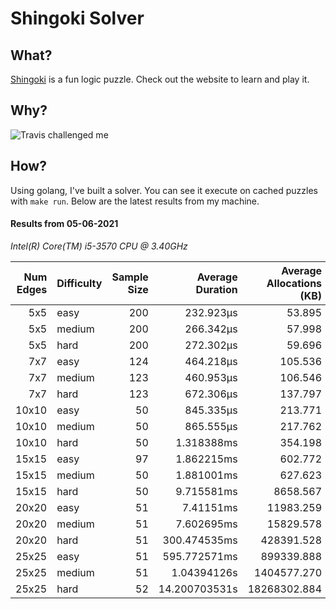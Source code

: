 # Shingoki Solver

## What?
[Shingoki](https://www.puzzle-shingoki.com) is a fun logic puzzle. Check out the website to learn and play it.

## Why?

![Travis challenged me](https://user-images.githubusercontent.com/23204038/112846696-f1f1fb00-906b-11eb-9693-3130ce4e78d7.png)

## How?

Using golang, I've built a solver. You can see it execute on cached puzzles with `make run`. Below are the latest results from my machine.

</startResults>

#### Results from 05-06-2021

_Intel(R) Core(TM) i5-3570 CPU @ 3.40GHz_

|Num Edges|Difficulty|Sample Size|Average Duration|Average Allocations (KB)|Average Garbage Collections|Average GC Pause|
|-:|-|-:|-:|-:|-:|-:|
|5x5|easy|200|232.923µs|53.895|0.00|0s|
|5x5|medium|200|266.342µs|57.998|0.00|0s|
|5x5|hard|200|272.302µs|59.696|0.00|0s|
|7x7|easy|124|464.218µs|105.536|0.00|0s|
|7x7|medium|123|460.953µs|106.546|0.00|0s|
|7x7|hard|123|672.306µs|137.797|0.00|0s|
|10x10|easy|50|845.335µs|213.771|0.00|0s|
|10x10|medium|50|865.555µs|217.762|0.00|0s|
|10x10|hard|50|1.318388ms|354.198|0.00|0s|
|15x15|easy|97|1.862215ms|602.772|0.00|0s|
|15x15|medium|50|1.881001ms|627.623|0.00|0s|
|15x15|hard|50|9.715581ms|8658.567|0.72|144.758µs|
|20x20|easy|51|7.41151ms|11983.259|0.76|373.931µs|
|20x20|medium|51|7.602695ms|15829.578|1.20|145.486µs|
|20x20|hard|51|300.474535ms|428391.528|33.24|4.142838ms|
|25x25|easy|51|595.772571ms|899339.888|10.04|2.778623ms|
|25x25|medium|51|1.04394126s|1404577.270|15.53|3.296313ms|
|25x25|hard|52|14.200703531s|18268302.884|360.08|54.488474ms|
